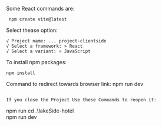 Some React commands are:
```
 npm create vite@latest

```
 Select thease option:
```
√ Project name: ... project-clientside
√ Select a framework: » React
√ Select a variant: » JavaScript

```
To install npm packages:
```
npm install
```
Command to redirect towards browser link:
npm run dev
```

If you close the Project Use these Commands to reopen it:

```
npm run 
cd .\lakeSide-hotel\
npm run dev
```
